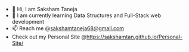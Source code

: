 - 👋 Hi, I am Saksham Taneja
- 🌱 I am currently learning Data Structures and Full-Stack web development
- 📫 Reach me @sakshamtaneja68@gmail.com
- Check out my Personal Site @https://sakshamtan.github.io/Personal-Site/
